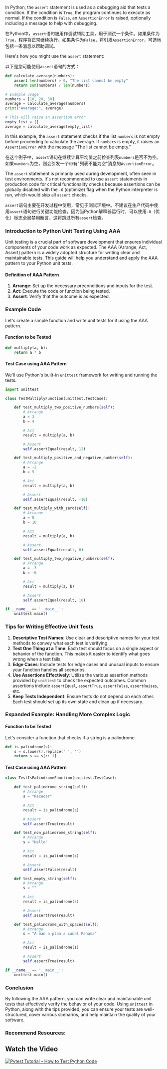 In Python, the `assert` statement is used as a debugging aid that tests a condition. If the condition is `True`, the program continues to execute as normal. If the condition is `False`, an `AssertionError` is raised, optionally including a message to help with debugging.

在Python中，`assert`语句被用作调试辅助工具，用于测试一个条件。如果条件为`True`，程序将正常继续执行。如果条件为`False`，将引发`AssertionError`，可选地包括一条消息以帮助调试。

Here's how you might use the `assert` statement:

以下是您可能使用`assert`语句的方式：

```python
def calculate_average(numbers):
    assert len(numbers) > 0, "The list cannot be empty"
    return sum(numbers) / len(numbers)

# Example usage
numbers = [10, 20, 30]
average = calculate_average(numbers)
print("Average:", average)

# This will raise an assertion error
empty_list = []
average = calculate_average(empty_list)
```

In this example, the `assert` statement checks if the list `numbers` is not empty before proceeding to calculate the average. If `numbers` is empty, it raises an `AssertionError` with the message "The list cannot be empty."

在这个例子中，`assert`语句在继续计算平均值之前检查列表`numbers`是否不为空。如果`numbers`为空，则会引发一个带有"列表不能为空"消息的`AssertionError`。

The `assert` statement is primarily used during development, often seen in test environments. It's not recommended to use `assert` statements in production code for critical functionality checks because assertions can be globally disabled with the `-O` (optimize) flag when the Python interpreter is run, which would skip all `assert` checks.

`assert`语句主要在开发过程中使用，常见于测试环境中。不建议在生产代码中使用`assert`语句进行关键功能检查，因为当Python解释器运行时，可以使用`-O`（优化）标志全局禁用断言，这将跳过所有`assert`检查。

### Introduction to Python Unit Testing Using AAA

Unit testing is a crucial part of software development that ensures individual components of your code work as expected. The AAA (Arrange, Act, Assert) pattern is a widely adopted structure for writing clear and maintainable tests. This guide will help you understand and apply the AAA pattern to your Python unit tests.

#### Definition of AAA Pattern

1. **Arrange**: Set up the necessary preconditions and inputs for the test.
2. **Act**: Execute the code or function being tested.
3. **Assert**: Verify that the outcome is as expected.

### Example Code

Let's create a simple function and write unit tests for it using the AAA pattern.

#### Function to be Tested

```python
def multiply(a, b):
    return a * b
```

#### Test Case using AAA Pattern

We'll use Python's built-in `unittest` framework for writing and running the tests.

```python
import unittest

class TestMultiplyFunction(unittest.TestCase):

    def test_multiply_two_positive_numbers(self):
        # Arrange
        a = 3
        b = 4

        # Act
        result = multiply(a, b)

        # Assert
        self.assertEqual(result, 12)

    def test_multiply_positive_and_negative_number(self):
        # Arrange
        a = -2
        b = 5

        # Act
        result = multiply(a, b)

        # Assert
        self.assertEqual(result, -10)

    def test_multiply_with_zero(self):
        # Arrange
        a = 0
        b = 10

        # Act
        result = multiply(a, b)

        # Assert
        self.assertEqual(result, 0)

    def test_multiply_two_negative_numbers(self):
        # Arrange
        a = -3
        b = -6

        # Act
        result = multiply(a, b)

        # Assert
        self.assertEqual(result, 18)

if __name__ == '__main__':
    unittest.main()
```

### Tips for Writing Effective Unit Tests

1. **Descriptive Test Names**: Use clear and descriptive names for your test methods to convey what each test is verifying.
2. **Test One Thing at a Time**: Each test should focus on a single aspect or behavior of the function. This makes it easier to identify what goes wrong when a test fails.
3. **Edge Cases**: Include tests for edge cases and unusual inputs to ensure your function handles all scenarios.
4. **Use Assertions Effectively**: Utilize the various assertion methods provided by `unittest` to check the expected outcomes. Common assertions include `assertEqual`, `assertTrue`, `assertFalse`, `assertRaises`, etc.
5. **Keep Tests Independent**: Ensure tests do not depend on each other. Each test should set up its own state and clean up if necessary.

### Expanded Example: Handling More Complex Logic

#### Function to be Tested

Let's consider a function that checks if a string is a palindrome.

```python
def is_palindrome(s):
    s = s.lower().replace(' ', '')
    return s == s[::-1]
```

#### Test Case using AAA Pattern

```python
class TestIsPalindromeFunction(unittest.TestCase):

    def test_palindrome_string(self):
        # Arrange
        s = "Racecar"

        # Act
        result = is_palindrome(s)

        # Assert
        self.assertTrue(result)

    def test_non_palindrome_string(self):
        # Arrange
        s = "Hello"

        # Act
        result = is_palindrome(s)

        # Assert
        self.assertFalse(result)

    def test_empty_string(self):
        # Arrange
        s = ""

        # Act
        result = is_palindrome(s)

        # Assert
        self.assertTrue(result)

    def test_palindrome_with_spaces(self):
        # Arrange
        s = "A man a plan a canal Panama"

        # Act
        result = is_palindrome(s)

        # Assert
        self.assertTrue(result)

if __name__ == '__main__':
    unittest.main()
```

### Conclusion

By following the AAA pattern, you can write clear and maintainable unit tests that effectively verify the behavior of your code. Using `unittest` in Python, along with the tips provided, you can ensure your tests are well-structured, cover various scenarios, and help maintain the quality of your software.


### Recommend Resources:
## Watch the Video

[![Pytest Tutorial – How to Test Python Code](https://img.youtube.com/vi/cHYq1MRoyI0/maxresdefault.jpg)](https://youtu.be/cHYq1MRoyI0)
